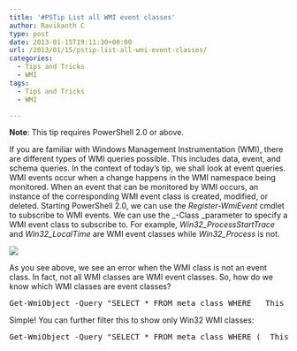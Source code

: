 ```yaml
---
title: '#PSTip List all WMI event classes'
author: Ravikanth C
type: post
date: 2013-01-15T19:11:30+00:00
url: /2013/01/15/pstip-list-all-wmi-event-classes/
categories:
  - Tips and Tricks
  - WMI
tags:
  - Tips and Tricks
  - WMI

---
```

**Note**: This tip requires PowerShell 2.0 or above.

If you are familiar with Windows Management Instrumentation (WMI), there are different types of WMI queries possible. This includes data, event, and schema queries. In the context of today&#8217;s tip, we shall look at event queries. WMI events occur when a change happens in the WMI namespace being monitored. When an event that can be monitored by WMI occurs, an instance of the corresponding WMI event class is created, modified, or deleted. Starting PowerShell 2.0, we can use the _Register-WmiEvent_ cmdlet to subscribe to WMI events. We can use the _-Class _parameter to specify a WMI event class to subscribe to. For example, _Win32_ProcessStartTrace_ and _Win32_LocalTime_ are WMI event classes while _Win32_Process_ is not.

![](/images/eventclass-1024x162.png)

<p style="text-align: left;">
  As you see above, we see an error when the WMI class is not an event class. In fact, not all WMI classes are WMI event classes. So, how do we know which WMI classes are event classes?
</p>

<pre class="brush: powershell; title: ; notranslate" title="">Get-WmiObject -Query "SELECT * FROM meta_class WHERE __This ISA '__Event'"
</pre>

Simple! You can further filter this to show only Win32 WMI classes:

<pre class="brush: powershell; title: ; notranslate" title="">Get-WmiObject -Query "SELECT * FROM meta_class WHERE (__This ISA '__Event') AND (__Class like 'win32%')"
</pre>